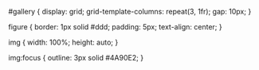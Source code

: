 #gallery {
    display: grid;
    grid-template-columns: repeat(3, 1fr);
    gap: 10px;
}

figure {
    border: 1px solid #ddd;
    padding: 5px;
    text-align: center;
}

img {
    width: 100%;
    height: auto;
}

img:focus {
    outline: 3px solid #4A90E2;
}
